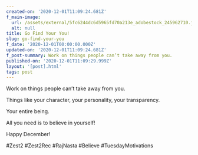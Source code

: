 ```yaml
---
created-on: '2020-12-01T11:09:24.681Z'
f_main-image:
  url: /assets/external/5fc6244dc6d5965fd70a213e_adobestock_245962710.jpeg
  alt: null
title: Go Find Your You!
slug: go-find-your-you
f_date: '2020-12-01T00:00:00.000Z'
updated-on: '2020-12-01T11:09:24.681Z'
f_post-summary: Work on things people can’t take away from you.
published-on: '2020-12-01T11:09:29.999Z'
layout: '[post].html'
tags: post
---
```


Work on things people can’t take away from you.

Things like your character, your personality, your transparency.

Your entire being.

All you need is to believe in yourself!

Happy December!

#Zest2 #Zest2Rec #RajNasta #Believe #TuesdayMotivations
